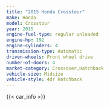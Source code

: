 ```yaml
---
title: "2015 Honda Crosstour"
make: Honda
model: Crosstour
year: 2015
engine-fuel-type: regular unleaded
engine-hp: 192
engine-cylinders: 4
transmission-type: Automatic
driven-wheels: Front wheel drive
number-of-doors: 4
market-category: Crossover,Hatchback
vehicle-size: Midsize
vehicle-style: 4dr Hatchback
---
```


{{< car_info >}}
